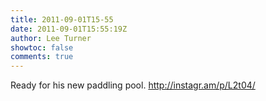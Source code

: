 ```yaml
---
title: 2011-09-01T15-55
date: 2011-09-01T15:55:19Z
author: Lee Turner
showtoc: false
comments: true
---
```


Ready for his new paddling pool.  http://instagr.am/p/L2t04/

